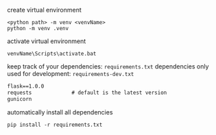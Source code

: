 create virtual environment
```
<python path> -m venv <venvName>
python -m venv .venv
```

activate virtual environment
```
venvName\Scripts\activate.bat
```

keep track of your dependencies: `requirements.txt`
dependencies only used for development: `requirements-dev.txt`
```requirements.txt
flask==1.0.0
requests             # default is the latest version
gunicorn
```

automatically install all dependencies
```
pip install -r requirements.txt
```



